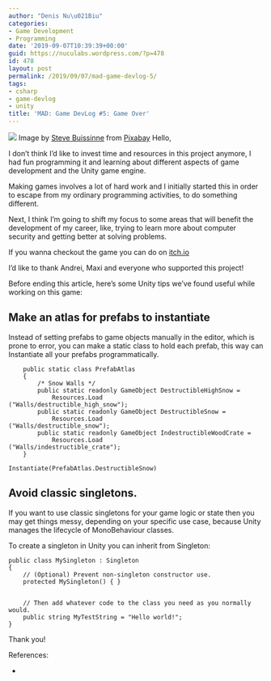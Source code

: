 ```yaml
---
author: "Denis Nu\u021Biu"
categories:
- Game Development
- Programming
date: '2019-09-07T10:39:39+00:00'
guid: https://nuculabs.wordpress.com/?p=478
id: 478
layout: post
permalink: /2019/09/07/mad-game-devlog-5/
tags:
- csharp
- game-devlog
- unity
title: 'MAD: Game DevLog #5: Game Over'
---
```

![](/wp-content/uploads/2019/09/checkmate-1511866_1280.jpg?w=1024)
Image by [Steve Buissinne](https://pixabay.com/users/stevepb-282134/?utm_source=link-attribution&utm_medium=referral&utm_campaign=image&utm_content=1511866) from [Pixabay](https://pixabay.com/?utm_source=link-attribution&utm_medium=referral&utm_campaign=image&utm_content=1511866)
Hello,


I don’t think I’d like to invest time and resources in this project anymore, I had fun programming it and learning about different aspects of game development and the Unity game engine.


Making games involves a lot of hard work and I initially started this in order to escape from my ordinary programming activities, to do something different.


Next, I think I’m going to shift my focus to some areas that will benefit the development of my career, like, trying to learn more about computer security and getting better at solving problems.


If you wanna checkout the game you can do on [itch.io](https://dnutiu.itch.io/snowpiercer-isog)


I’d like to thank Andrei, Maxi and everyone who supported this project!


Before ending this article, here’s some Unity tips we’ve found useful while working on this game:


## Make an atlas for prefabs to instantiate


Instead of setting prefabs to game objects manually in the editor, which is prone to error, you can make a static class to hold each prefab, this way can Instantiate all your prefabs programmatically.


```
    public static class PrefabAtlas
    {   
        /* Snow Walls */
        public static readonly GameObject DestructibleHighSnow =
            Resources.Load
("Walls/destructible_high_snow");
        public static readonly GameObject DestructibleSnow = 
            Resources.Load
("Walls/destructible_snow");
        public static readonly GameObject IndestructibleWoodCrate =
            Resources.Load
("Walls/indestructible_crate");
    }
```


```
Instantiate(PrefabAtlas.DestructibleSnow)
```


## Avoid classic singletons.


If you want to use classic singletons for your game logic or state then you may get things messy, depending on your specific use case, because Unity manages the lifecycle of MonoBehaviour classes.


To create a singleton in Unity you can inherit from Singleton:


```
public class MySingleton : Singleton
{
    // (Optional) Prevent non-singleton constructor use.
    protected MySingleton() { }


    // Then add whatever code to the class you need as you normally would.
    public string MyTestString = "Hello world!";
}
```


Thank you!


References:


- 